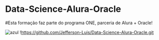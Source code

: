 # Data-Science-Alura-Oracle
#Esta formação faz parte do programa ONE, parceria de Alura + Oracle!

![azul](https://user-images.githubusercontent.com/86390006/200948580-31fd1e8f-1ac9-4976-be3d-21ab6ee09db5.png)
!https://github.com/Jefferson-Luis/Data-Science-Alura-Oracle.git
